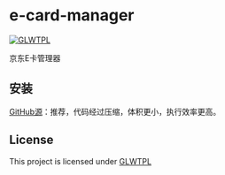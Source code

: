 # e-card-manager

[![GLWTPL](https://img.shields.io/badge/GLWT-Public_License-red.svg)](https://github.com/me-shaon/GLWTPL)

京东E卡管理器

## 安装

[GitHub源](https://raw.githubusercontent.com/OreoProMax/e-card-manager/master/dist/e-card-manager.min.user.js)：推荐，代码经过压缩，体积更小，执行效率更高。

## License

This project is licensed under [GLWTPL](./LICENSE)